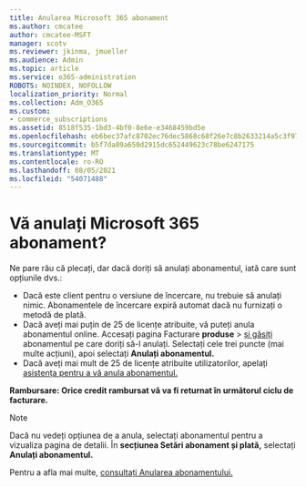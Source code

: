 ```yaml
---
title: Anularea Microsoft 365 abonament
ms.author: cmcatee
author: cmcatee-MSFT
manager: scotv
ms.reviewer: jkinma, jmueller
ms.audience: Admin
ms.topic: article
ms.service: o365-administration
ROBOTS: NOINDEX, NOFOLLOW
localization_priority: Normal
ms.collection: Adm_O365
ms.custom:
- commerce_subscriptions
ms.assetid: 8518f535-1bd3-4bf0-8e6e-e3468459bd5e
ms.openlocfilehash: eb6bec37afc8702ec76dec5868c68f26e7c8b2633214a5c3f9776d7bb555bf64
ms.sourcegitcommit: b5f7da89a650d2915dc652449623c78be6247175
ms.translationtype: MT
ms.contentlocale: ro-RO
ms.lasthandoff: 08/05/2021
ms.locfileid: "54071488"
---
```

# <a name="canceling-your-microsoft-365-subscription"></a>Vă anulați Microsoft 365 abonament?

Ne pare rău că plecați, dar dacă doriți să anulați abonamentul, iată care sunt opțiunile dvs.:
  
- Dacă este client pentru o versiune de încercare, nu trebuie să anulați nimic. Abonamentele de încercare expiră automat dacă nu furnizați o metodă de plată.
- Dacă aveți mai puțin de 25 de licențe atribuite, vă puteți anula abonamentul online. Accesați pagina Facturare **produse** \> [și găsiți](https://go.microsoft.com/fwlink/p/?linkid=842054) abonamentul pe care doriți să-l anulați. Selectați cele trei puncte (mai multe acțiuni), apoi selectați **Anulați abonamentul.**
- Dacă aveți mai mult de 25 de licențe atribuite utilizatorilor, apelați [asistența pentru a vă anula abonamentul.](https://go.microsoft.com/fwlink/p/?linkid=518322)

**Rambursare: Orice credit rambursat vă va fi returnat în următorul ciclu de facturare.**

> [!NOTE]
> Dacă nu vedeți opțiunea de a anula, selectați abonamentul pentru a vizualiza pagina de detalii. În **secțiunea Setări abonament și plată,** selectați **Anulați abonamentul.**

Pentru a afla mai multe, [consultați Anularea abonamentului.](/microsoft-365/commerce/subscriptions/cancel-your-subscription)